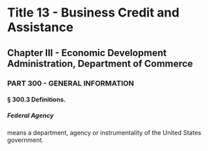 
# Title 13 - Business Credit and Assistance
## Chapter III - Economic Development Administration, Department of Commerce
### PART 300 - GENERAL INFORMATION
#### § 300.3 Definitions.
##### Federal Agency

means a department, agency or instrumentality of the United States government.
